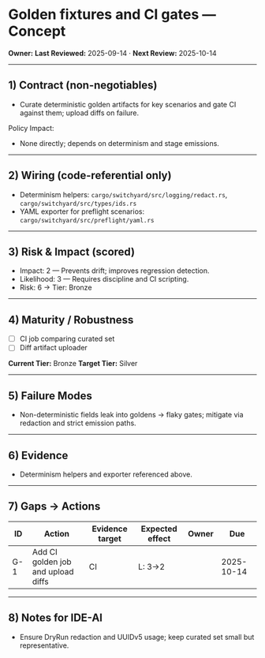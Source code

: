 # Golden fixtures and CI gates — Concept

**Owner:** <owner>
**Last Reviewed:** 2025-09-14 · **Next Review:** 2025-10-14

---

## 1) Contract (non-negotiables)

- Curate deterministic golden artifacts for key scenarios and gate CI against them; upload diffs on failure.

Policy Impact:

- None directly; depends on determinism and stage emissions.

---

## 2) Wiring (code-referential only)

- Determinism helpers: `cargo/switchyard/src/logging/redact.rs`, `cargo/switchyard/src/types/ids.rs`
- YAML exporter for preflight scenarios: `cargo/switchyard/src/preflight/yaml.rs`

---

## 3) Risk & Impact (scored)

- Impact: 2 — Prevents drift; improves regression detection.
- Likelihood: 3 — Requires discipline and CI scripting.
- Risk: 6 → Tier: Bronze

---

## 4) Maturity / Robustness

- [ ] CI job comparing curated set
- [ ] Diff artifact uploader

**Current Tier:** Bronze
**Target Tier:** Silver

---

## 5) Failure Modes

- Non-deterministic fields leak into goldens → flaky gates; mitigate via redaction and strict emission paths.

---

## 6) Evidence

- Determinism helpers and exporter referenced above.

---

## 7) Gaps → Actions

| ID | Action | Evidence target | Expected effect | Owner | Due |
|----|--------|-----------------|-----------------|-------|-----|
| G-1 | Add CI golden job and upload diffs | CI | L: 3→2 | <owner> | 2025-10-14 |

---

## 8) Notes for IDE-AI

- Ensure DryRun redaction and UUIDv5 usage; keep curated set small but representative.
